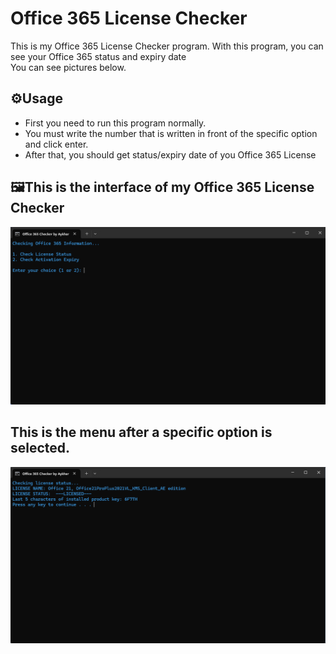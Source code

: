 # Office 365 License Checker
This is my Office 365 License Checker program. With this program, you can see your Office 365 status and expiry date <br/>
You can see pictures below.

## ⚙️Usage
* First you need to run this program normally.
* You must write the number that is written in front of the specific option and click enter.  
* After that, you should get status/expiry date of you Office 365 License

## 🖼️This is the interface of my Office 365 License Checker
![LicenseChecker](https://github.com/AykhanUV/Office_365-Licanse-Checker/blob/main/photos/LicenseChecker.png)

## This is the menu after a specific option is selected.
![Status](https://github.com/AykhanUV/Office_365-Licanse-Checker/blob/main/photos/Status.png)
